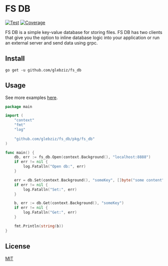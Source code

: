 # FS DB

[![Test](https://github.com/glebziz/fs_db/actions/workflows/test.yml/badge.svg)](https://github.com/glebziz/fs_db/actions/workflows/test.yml)
[![Coverage](https://codecov.io/gh/glebziz/fs_db/branch/develop/graph/badge.svg?token=CIBKI0F59J)](https://codecov.io/gh/glebziz/fs_db/)

FS DB is a simple key-value database for storing files. FS DB has two clients that give you the option to
inline database logic into your application or run an external server and send data using grpc. 

## Install

```shell
go get -u github.com/glebziz/fs_db
```

## Usage

See more examples [here](https://github.com/glebziz/fs_db/tree/master/examples/).

```go
package main

import (
	"context"
	"fmt"
	"log"
	
	"github.com/glebziz/fs_db/pkg/fs_db"
)

func main() {
	db, err := fs_db.Open(context.Background(), "localhost:8888")
	if err != nil {
		log.Fatalln("Open db:", err)
	}

	err = db.Set(context.Background(), "someKey", []byte("some content"))
	if err != nil {
		log.Fatalln("Set:", err)
	}

	b, err := db.Get(context.Background(), "someKey")
	if err != nil {
		log.Fatalln("Get:", err)
	}

	fmt.Println(string(b))
}
```

## License

[MIT](https://choosealicense.com/licenses/mit/)